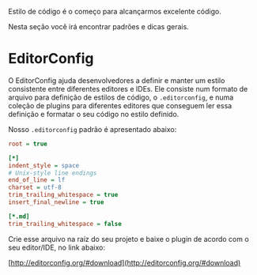 Estilo de código é o começo para alcançarmos excelente código.

Nesta seção você irá encontrar padrões e dicas gerais.

# EditorConfig

O EditorConfig ajuda desenvolvedores a definir e manter um estilo consistente entre diferentes editores e IDEs. Ele consiste num formato de arquivo para definição de estilos de código, o `.editorconfig`, e numa coleção de plugins para diferentes editores que conseguem ler essa definição e formatar o seu código no estilo definido.

Nosso `.editorconfig` padrão é apresentado abaixo:

```ini
root = true

[*]
indent_style = space
# Unix-style line endings
end_of_line = lf
charset = utf-8
trim_trailing_whitespace = true
insert_final_newline = true

[*.md]
trim_trailing_whitespace = false
```

Crie esse arquivo na raíz do seu projeto e baixe o plugin de acordo com o seu editor/IDE, no link abaixo:

[http://editorconfig.org/#download](http://editorconfig.org/#download)
